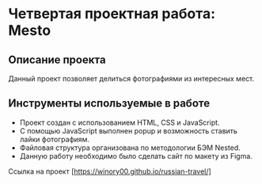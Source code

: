 # Четвертая проектная работа: Mesto

## Описание проекта
Данный проект позволяет делиться фотографиями из интересных мест. 

## Инструменты используемые в работе  
* Проект создан с использованием HTML, СSS и JavaScript. 
* С помощью JavaScript выполнен popup и возможность ставить лайки фотографиям. 
* Файловая структура организована по методологии БЭМ Nested.
* Данную работу необходимо было сделать сайт по макету из Figma.

Ссылка на проект [https://winory00.github.io/russian-travel/]
